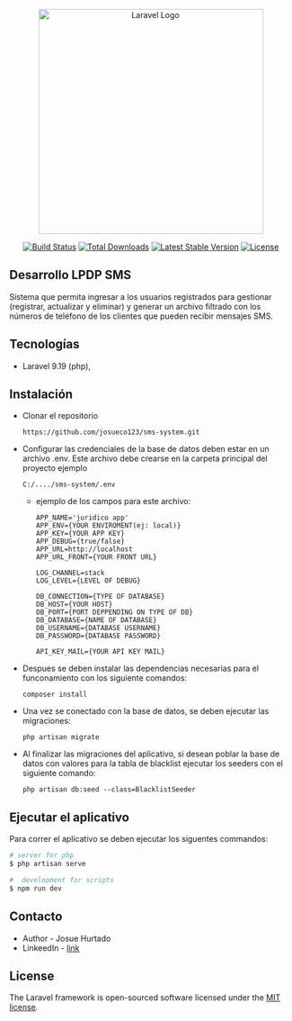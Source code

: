 <p align="center"><a href="https://laravel.com" target="_blank"><img src="https://raw.githubusercontent.com/laravel/art/master/logo-lockup/5%20SVG/2%20CMYK/1%20Full%20Color/laravel-logolockup-cmyk-red.svg" width="400" alt="Laravel Logo"></a></p>

<p align="center">
<a href="https://github.com/laravel/framework/actions"><img src="https://github.com/laravel/framework/workflows/tests/badge.svg" alt="Build Status"></a>
<a href="https://packagist.org/packages/laravel/framework"><img src="https://img.shields.io/packagist/dt/laravel/framework" alt="Total Downloads"></a>
<a href="https://packagist.org/packages/laravel/framework"><img src="https://img.shields.io/packagist/v/laravel/framework" alt="Latest Stable Version"></a>
<a href="https://packagist.org/packages/laravel/framework"><img src="https://img.shields.io/packagist/l/laravel/framework" alt="License"></a>
</p>

## Desarrollo LPDP SMS
Sistema que permita ingresar a los usuarios registrados para gestionar (registrar, actualizar y eliminar) y generar un archivo filtrado con los números de teléfono de los clientes que pueden recibir mensajes SMS. 

## Tecnologías

- Laravel 9.19 (php),

## Instalación

- Clonar el repositorio 
    ```
    https://github.com/josueco123/sms-system.git
    ```
- Configurar las credenciales  de la base de datos deben estar en un archivo .env. Este archivo debe crearse en la carpeta principal del proyecto ejemplo
    ```
    C:/..../sms-system/.env
    ```
    - ejemplo de los campos para este archivo:
        ```
        APP_NAME='juridico app'
        APP_ENV={YOUR ENVIROMENT(ej: local)}
        APP_KEY={YOUR APP KEY}
        APP_DEBUG={true/false}
        APP_URL=http://localhost
        APP_URL_FRONT={YOUR FRONT URL}

        LOG_CHANNEL=stack
        LOG_LEVEL={LEVEL OF DEBUG}

        DB_CONNECTION={TYPE OF DATABASE}
        DB_HOST={YOUR HOST}
        DB_PORT={PORT DEPPENDING ON TYPE OF DB}
        DB_DATABASE={NAME OF DATABASE}
        DB_USERNAME={DATABASE USERNAME}
        DB_PASSWORD={DATABASE PASSWORD}

        API_KEY_MAIL={YOUR API KEY MAIL}
        ```
- Despues se deben instalar las dependencias necesarias para el funconamiento con los siguiente comandos:
    ```
    composer install    
    ```
 - Una vez se conectado con la base de datos, se deben ejecutar las migraciones:
    ```
    php artisan migrate
    ```
- Al finalizar las migraciones del aplicativo, si desean poblar la base de datos con valores para la tabla de blacklist ejecutar los seeders con el siguiente comando:
    ```
    php artisan db:seed --class=BlacklistSeeder
    ```

## Ejecutar el aplicativo
Para correr el aplicativo se deben ejecutar los siguentes commandos:

```bash
# server for php
$ php artisan serve

#  development for scripts
$ npm run dev
```

## Contacto

- Author - Josue Hurtado
- LinkeedIn - [link](https://www.linkedin.com/in/josueco/)

## License

The Laravel framework is open-sourced software licensed under the [MIT license](https://opensource.org/licenses/MIT).
